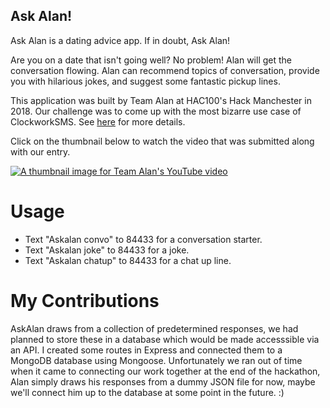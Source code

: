## Ask Alan!

Ask Alan is a dating advice app. If in doubt, Ask Alan!

Are you on a date that isn't going well? No problem! Alan will get the conversation flowing. Alan can recommend topics of conversation, provide you with hilarious jokes, and suggest some fantastic pickup lines.

This application was built by Team Alan at HAC100's Hack Manchester in 2018. Our challenge was to come up with the most bizarre use case of ClockworkSMS. See [here](https://www.clockworksms.com/blog/hack-manchester-2018/ "Read about the challenge on the ClockworkSMS website") for more details. 

Click on the thumbnail below to watch the video that was submitted along with our entry.

[![A thumbnail image for Team Alan's YouTube video](http://img.youtube.com/vi/gPFa4vGKGjk/0.jpg)](http://www.youtube.com/watch?v=gPFa4vGKGjk "Watch Team Alan's competition entry video on YouTube")

# Usage

* Text "Askalan convo" to 84433 for a conversation starter.
* Text "Askalan joke" to 84433 for a joke.
* Text "Askalan chatup" to 84433 for a chat up line.

# My Contributions

AskAlan draws from a collection of predetermined responses, we had planned to store these in a database which would be made accesssible via an API. I created some routes in Express and connected them to a MongoDB database using Mongoose. Unfortunately we ran out of time when it came to connecting our work together at the end of the hackathon, Alan simply draws his responses from a dummy JSON file for now, maybe we'll connect him up to the database at some point in the future. :)






